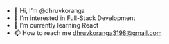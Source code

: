- 👋 Hi, I’m @dhruvkoranga
- 👀 I’m interested in Full-Stack Development
- 🌱 I’m currently learning React
- 📫 How to reach me dhruvkoranga3198@gmail.com

<!---
dhruvkoranga/dhruvkoranga is a ✨ special ✨ repository because its `README.md` (this file) appears on your GitHub profile.
You can click the Preview link to take a look at your changes.
--->
